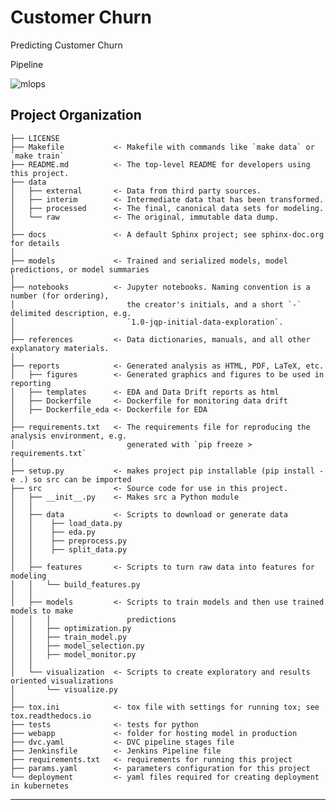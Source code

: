 Customer Churn
==============================

Predicting Customer Churn

Pipeline

![mlops](https://www.github.com/hakunamatata1997/blob/images/mlops.png)

Project Organization
------------

    ├── LICENSE
    ├── Makefile           <- Makefile with commands like `make data` or `make train`
    ├── README.md          <- The top-level README for developers using this project.
    ├── data
    │   ├── external       <- Data from third party sources.
    │   ├── interim        <- Intermediate data that has been transformed.
    │   ├── processed      <- The final, canonical data sets for modeling.
    │   └── raw            <- The original, immutable data dump.
    │
    ├── docs               <- A default Sphinx project; see sphinx-doc.org for details
    │
    ├── models             <- Trained and serialized models, model predictions, or model summaries
    │
    ├── notebooks          <- Jupyter notebooks. Naming convention is a number (for ordering),
    │                         the creator's initials, and a short `-` delimited description, e.g.
    │                         `1.0-jqp-initial-data-exploration`.
    │
    ├── references         <- Data dictionaries, manuals, and all other explanatory materials.
    │
    ├── reports            <- Generated analysis as HTML, PDF, LaTeX, etc.
    │   ├── figures        <- Generated graphics and figures to be used in reporting
    │   ├── templates      <- EDA and Data Drift reports as html
    │   ├── Dockerfile     <- Dockerfile for monitoring data drift
    │   ├── Dockerfile_eda <- Dockerfile for EDA
    │
    ├── requirements.txt   <- The requirements file for reproducing the analysis environment, e.g.
    │                         generated with `pip freeze > requirements.txt`
    │
    ├── setup.py           <- makes project pip installable (pip install -e .) so src can be imported
    ├── src                <- Source code for use in this project.
    │   ├── __init__.py    <- Makes src a Python module
    │   │
    │   ├── data           <- Scripts to download or generate data
    │   │    ├── load_data.py
    │   │    ├── eda.py
    │   │    ├── preprocess.py
    │   │    ├── split_data.py
    │   │
    │   ├── features       <- Scripts to turn raw data into features for modeling
    │   │   └── build_features.py
    │   │
    │   ├── models         <- Scripts to train models and then use trained models to make
    │   │   │                 predictions
    │   │   ├── optimization.py
    │   │   ├── train_model.py
    │   │   ├── model_selection.py
    │   │   ├── model_monitor.py
    │   │
    │   └── visualization  <- Scripts to create exploratory and results oriented visualizations
    │       └── visualize.py
    │
    ├── tox.ini            <- tox file with settings for running tox; see tox.readthedocs.io
    ├── tests              <- tests for python
    ├── webapp             <- folder for hosting model in production
    ├── dvc.yaml           <- DVC pipeline stages file
    ├── Jenkinsfile        <- Jenkins Pipeline file
    ├── requirements.txt   <- requirements for running this project
    ├── params.yaml        <- parameters configuration for this project
    └── deployment         <- yaml files required for creating deployment in kubernetes


--------

